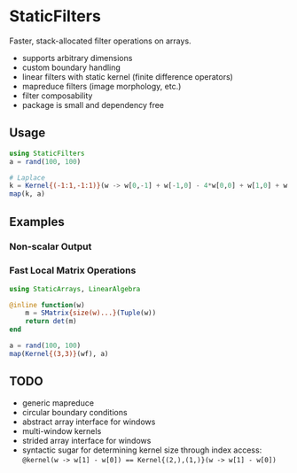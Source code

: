 # StaticFilters

Faster, stack-allocated filter operations on arrays.

- supports arbitrary dimensions
- custom boundary handling
- linear filters with static kernel (finite difference operators)
- mapreduce filters (image morphology, etc.)
- filter composability
- package is small and dependency free

## Usage

```julia
using StaticFilters
a = rand(100, 100)

# Laplace
k = Kernel{(-1:1,-1:1)}(w -> w[0,-1] + w[-1,0] - 4*w[0,0] + w[1,0] + w[0,1])
map(k, a)
```


## Examples


### Non-scalar Output

### Fast Local Matrix Operations

```julia
using StaticArrays, LinearAlgebra

@inline function(w)
    m = SMatrix{size(w)...}(Tuple(w))
    return det(m)
end

a = rand(100, 100)
map(Kernel{(3,3)}(wf), a)
```



## TODO

- generic mapreduce
- circular boundary conditions
- abstract array interface for windows
- multi-window kernels
- strided array interface for windows
- syntactic sugar for determining kernel size through index access:
  `@kernel(w -> w[1] - w[0]) == Kernel{(2,),(1,)}(w -> w[1] - w[0])`

